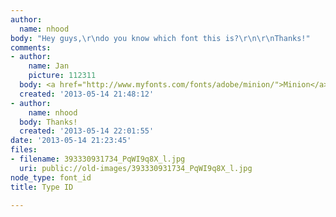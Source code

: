 ```yaml
---
author:
  name: nhood
body: "Hey guys,\r\ndo you know which font this is?\r\n\r\nThanks!"
comments:
- author:
    name: Jan
    picture: 112311
  body: <a href="http://www.myfonts.com/fonts/adobe/minion/">Minion</a>.
  created: '2013-05-14 21:48:12'
- author:
    name: nhood
  body: Thanks!
  created: '2013-05-14 22:01:55'
date: '2013-05-14 21:23:45'
files:
- filename: 393330931734_PqWI9q8X_l.jpg
  uri: public://old-images/393330931734_PqWI9q8X_l.jpg
node_type: font_id
title: Type ID

---
```


